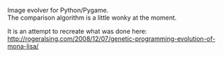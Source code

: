 Image evolver for Python/Pygame.  
The comparison algorithm is a little wonky at the moment.  

It is an attempt to recreate what was done here: 
http://rogeralsing.com/2008/12/07/genetic-programming-evolution-of-mona-lisa/
